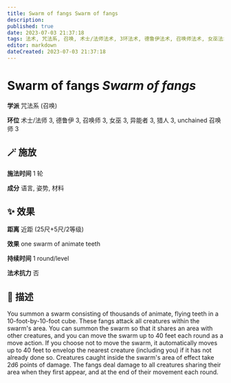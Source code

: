 ```yaml
---
title: Swarm of fangs Swarm of fangs
description: 
published: true
date: 2023-07-03 21:37:18
tags: 法术, 咒法系, 召唤, 术士/法师法术, 3环法术, 德鲁伊法术, 召唤师法术, 女巫法术, 异能者法术, 猎人法术, unchained 召唤师法术
editor: markdown
dateCreated: 2023-07-03 21:37:18
---
```


# **Swarm of fangs** *Swarm of fangs*

**学派** 咒法系 (召唤) 

**环位** 术士/法师 3, 德鲁伊 3, 召唤师 3, 女巫 3, 异能者 3, 猎人 3, unchained 召唤师 3

## 🪄 施放

**施法时间** 1 轮

**成分** 语言, 姿势, 材料

## ✨ 效果  

**距离** 近距 (25尺+5尺/2等级) 

**效果** one swarm of animate teeth 

**持续时间** 1 round/level 

**法术抗力** 否

## 📖 描述

You summon a swarm consisting of thousands of animate, flying teeth in a 10-foot-by-10-foot cube. These fangs attack all creatures within the swarm's area. You can summon the swarm so that it shares an area with other creatures, and you can move the swarm up to 40 feet each round as a move action. If you choose not to move the swarm, it automatically moves up to 40 feet to envelop the nearest creature (including you) if it has not already done so.  Creatures caught inside the swarm's area of effect take 2d6 points of damage. The fangs deal damage to all creatures sharing their area when they first appear, and at the end of their movement each round.
    